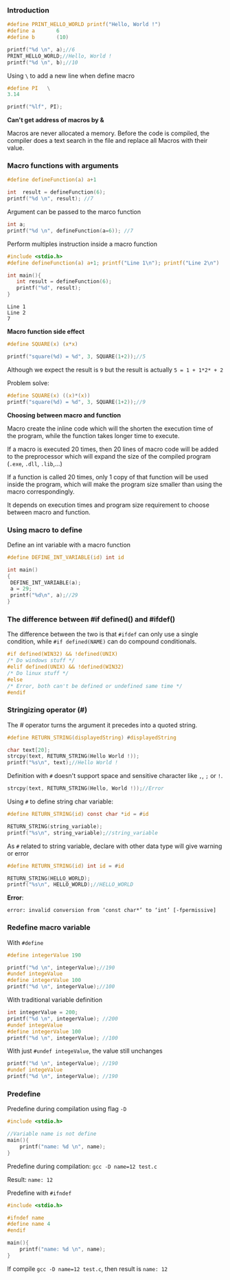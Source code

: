 ### Introduction 

````c
#define PRINT_HELLO_WORLD printf("Hello, World !")
#define a 		6
#define b    	(10)

printf("%d \n", a);//6
PRINT_HELLO_WORLD;//Hello, World !
printf("%d \n", b);//10
````

Using ``\`` to add a new line when define macro

```c
#define PI   \
3.14

printf("%lf", PI);
```
**Can't get address of macros by &**

Macros are never allocated a memory. Before the code is compiled, the compiler does a text search in the file and replace all Macros with their value.

### Macro functions with arguments

```c
#define defineFunction(a) a+1

int  result = defineFunction(6);
printf("%d \n", result); //7
```

Argument can be passed to the marco function

```c
int a;
printf("%d \n", defineFunction(a=6)); //7
```

Perform multiples instruction inside a macro function

```c
#include <stdio.h>
#define defineFunction(a) a+1; printf("Line 1\n"); printf("Line 2\n")

int main(){
   int result = defineFunction(6);
   printf("%d", result);
}		
```

```
Line 1
Line 2
7
```

**Macro function side effect**

```c
#define SQUARE(x) (x*x)

printf("square(%d) = %d", 3, SQUARE(1+2));//5
```

Although we expect the result is ``9`` but the result is actually ``5 = 1 + 1*2* + 2``

Problem solve:

```c
#define SQUARE(x) ((x)*(x))
printf("square(%d) = %d", 3, SQUARE(1+2));//9
```

**Choosing between macro and function**

Macro create the inline code which will the shorten the execution time of the program, while the function takes longer time to execute.

If a macro is executed 20 times, then 20 lines of macro code will be added to the preprocessor which will expand the size of the compiled program (``.exe``, ``.dll``, ``.lib``,...)

If a function is called 20 times, only 1 copy of that function will be used inside the program, which will make the program size smaller than using the macro correspondingly.

It depends on execution times and program size requirement to choose between macro and function.

### Using macro to define

Define an int variable with a macro function

```c
#define DEFINE_INT_VARIABLE(id) int id

int main()
{  
 DEFINE_INT_VARIABLE(a);
 a = 29;
 printf("%d\n", a);//29
}
```

### The difference between #if defined() and #ifdef()

The difference between the two is that ``#ifdef`` can only use a single condition, while ``#if defined(NAME)`` can do compound conditionals.

```c
#if defined(WIN32) && !defined(UNIX)
/* Do windows stuff */
#elif defined(UNIX) && !defined(WIN32)
/* Do linux stuff */
#else
/* Error, both can't be defined or undefined same time */
#endif
```

### Stringizing operator (#)

The # operator turns the argument it precedes into a quoted string. 

```c
#define RETURN_STRING(displayedString) #displayedString

char text[20];
strcpy(text, RETURN_STRING(Hello World !));
printf("%s\n", text);//Hello World !
```

Definition with ``#`` doesn't support space and sensitive character like ``,``, ``;`` or ``!``.

```c
strcpy(text, RETURN_STRING(Hello, World !));//Error
```

Using ``#`` to define string char variable:

```c
#define RETURN_STRING(id) const char *id = #id

RETURN_STRING(string_variable);
printf("%s\n", string_variable);//string_variable	
```
As ``#`` related to string variable, declare with other data type will give warning or error

```c
#define RETURN_STRING(id) int id = #id

RETURN_STRING(HELLO_WORLD);
printf("%s\n", HELLO_WORLD);//HELLO_WORLD	
```

**Error**: 

```
error: invalid conversion from ‘const char*’ to ‘int’ [-fpermissive]
```

### Redefine macro variable

With ``#define``

```c
#define integerValue 190

printf("%d \n", integerValue);//190
#undef integeValue
#define integerValue 100
printf("%d \n", integerValue);//100
```

With traditional variable definition

```c
int integerValue = 200;
printf("%d \n", integerValue); //200
#undef integeValue
#define integerValue 100
printf("%d \n", integerValue); //100
```

With just ``#undef integeValue``, the value still unchanges
```c
printf("%d \n", integerValue); //190
#undef integeValue
printf("%d \n", integerValue); //190
```

### Predefine 

Predefine during compilation using flag ``-D``

```c
#include <stdio.h>

//Variable name is not define
main(){
	printf("name: %d \n", name);
}	
```

Predefine during compilation: ``gcc -D name=12 test.c``

Result: ``name: 12``

Predefine with ``#ifndef``

```c
#include <stdio.h>

#ifndef name
#define name 4
#endif

main(){
	printf("name: %d \n", name);
}	
```

If compile ``gcc -D name=12 test.c``, then result is ``name: 12``
